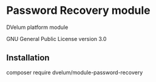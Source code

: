Password Recovery module
======

DVelum platform module

GNU General Public License version 3.0

Installation
-------
composer require dvelum/module-password-recovery
